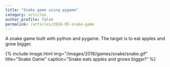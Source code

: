 ```yaml
---
title: "Snake game using pygame"
category: articles
author_profile: false
permalink: /articles/2018-05-snake-game
---
```


<p>
A snake game built with python and pygame. The target is to eat apples and grow bigger.
</p>
{% include image.html img="/images/2018/games/snake/snake.gif" title="Snake Game" caption="Snake eats apples and grows bigger!" %}
 
 
